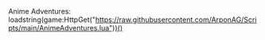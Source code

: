 Anime Adventures:
loadstring(game:HttpGet("https://raw.githubusercontent.com/ArponAG/Scripts/main/AnimeAdventures.lua"))()










